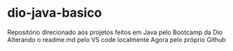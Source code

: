 # dio-java-basico
Repositório direcionado aos projetos feitos em Java pelo Bootcamp da Dio
Alterando o readme.md pelo VS code localmente
Agora pelo próprio Github
